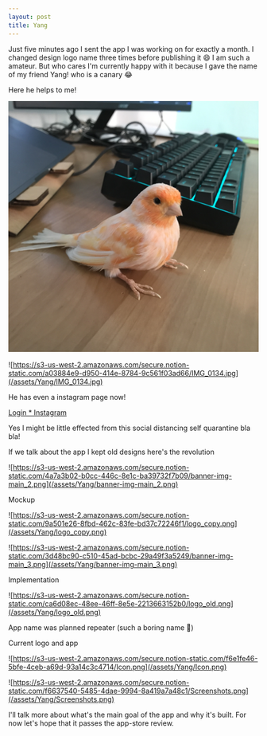 ```yaml
---
layout: post
title: Yang
---
```


Just five minutes ago I sent the app I was working on for exactly a month. I changed design logo name three times before publishing it 😄 I am such a amateur. But who cares I'm currently happy with it because I gave the name of my friend Yang! who is a canary 😂

Here he helps to me!

![IMG_0119.jpg](assets/Yang/IMG_0119.jpg)

![https://s3-us-west-2.amazonaws.com/secure.notion-static.com/a03884e9-d950-414e-8784-9c561f03ad66/IMG_0134.jpg](/assets/Yang/IMG_0134.jpg)

He has even a instagram page now! 

[Login * Instagram](https://www.instagram.com/yangthecanary/)

Yes I might be little effected from this social distancing self quarantine bla bla!

If we talk about the app I kept old designs here's  the revolution

![https://s3-us-west-2.amazonaws.com/secure.notion-static.com/4a7a3b02-b0cc-446c-8e1c-ba39732f7b09/banner-img-main_2.png](/assets/Yang/banner-img-main_2.png)

Mockup

![https://s3-us-west-2.amazonaws.com/secure.notion-static.com/9a501e26-8fbd-462c-83fe-bd37c72246f1/logo_copy.png](/assets/Yang/logo_copy.png)

![https://s3-us-west-2.amazonaws.com/secure.notion-static.com/3d48bc90-c510-45ad-bcbc-29a49f3a5249/banner-img-main_3.png](/assets/Yang/banner-img-main_3.png)

Implementation

![https://s3-us-west-2.amazonaws.com/secure.notion-static.com/ca6d08ec-48ee-46ff-8e5e-2213663152b0/logo_old.png](/assets/Yang/logo_old.png)

App name was planned repeater (such a boring name 🤯) 

Current logo and app

![https://s3-us-west-2.amazonaws.com/secure.notion-static.com/f6e1fe46-5bfe-4ceb-a69d-93a14c3c4714/Icon.png](/assets/Yang/Icon.png)

![https://s3-us-west-2.amazonaws.com/secure.notion-static.com/f6637540-5485-4dae-9994-8a419a7a48c1/Screenshots.png](/assets/Yang/Screenshots.png)

I'll talk more  about what's the main goal of the app and why it's built. For now let's hope that it passes the app-store review.